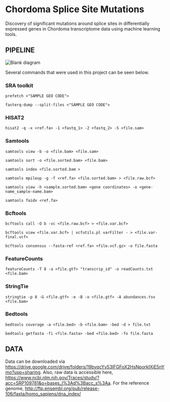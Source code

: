# Chordoma Splice Site Mutations

Discovery of significant mutations around splice sites in differentially expressed genes in Chordoma transcriptome data using machine learning tools.

## PIPELINE


![Blank diagram](https://user-images.githubusercontent.com/71891536/169394437-3ecdbf73-9acc-4c58-8888-76537fdb4a8e.png)



Several commands that were used in this project can be seen below.

### SRA toolkit

```
prefetch <"SAMPLE GEO CODE">

fasterq-dump --split-files <"SAMPLE GEO CODE">
```

### HISAT2

```
hisat2 -q -x <ref.fa> -1 <fastq_1> -2 <fastq_2> -S <file.sam>
```

### Samtools

```
samtools view -b -o <file.bam> <file.sam>

samtools sort -o <file.sorted.bam> <file.bam>

samtools index <file.sorted.bam >

samtools mpileup -g -f <ref.fa> <file.sorted.bam> > <file.raw.bcf>

samtools view -h <sample.sorted.bam> <gene coordinates> -o <gene-name_sample-name.bam>

samtools faidx <ref.fa>

```
### Bcftools

```
bcftools call -O b -vc <file.raw.bcf> > <file.var.bcf>

bcftools view <file.var.bcf> | vcfutils.pl varFilter - > <file.var-final.vcf>

bcftools consensus --fasta-ref <ref.fa> <file.vcf.gz> -o file.fasta

```
### FeatureCounts

```
featureCounts -T 8 -a <file.gtf> "transcrip_id" -o readCounts.txt <file.bam>

```

### StringTie

```
stringtie -p 8 -G <file.gtf> -e -B -o <file.gtf> -A abundances.tsv <file.bam>

```

### Bedtools

```
bedtools coverage -a <file.bed> -b <file.bam> -bed -d > file.txt

bedtools getfasta -fi <file.fasta> -bed <file.bed> -fo file.fasta

```


## DATA

Data can be downloaded via https://drive.google.com/drive/folders/19bvqcYv53lFGFoX2HsNporkIXiE5nYmo?usp=sharing. Also, raw data is accessible here, https://www.ncbi.nlm.nih.gov/Traces/study/?acc=SRP109781&o=bases_l%3Ad%3Bacc_s%3Aa. For the reference genome, http://ftp.ensembl.org/pub/release-106/fasta/homo_sapiens/dna_index/
